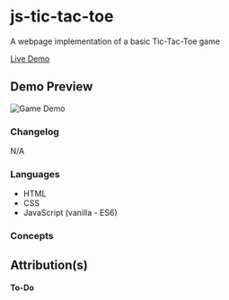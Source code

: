 # js-tic-tac-toe
A webpage implementation of a basic Tic-Tac-Toe game<br>

[Live Demo](https://sorrrb.github.io/js-tic-tac-toe/)

## Demo Preview
![Game Demo]()

### Changelog
N/A

### Languages
- HTML
- CSS
- JavaScript (vanilla - ES6)

### Concepts

## Attribution(s)

#### To-Do